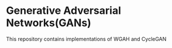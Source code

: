 # Generative Adversarial Networks(GANs)
This repository contains implementations of WGAH and CycleGAN
